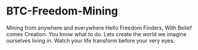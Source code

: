 # BTC-Freedom-Mining
Mining from anywhere and everywhere
Hello Freedom Finders, With Belief comes Creation.  You know what to do.  Lets create the world we imagine ourselves living in.  Watch your life transform before your very eyes.
